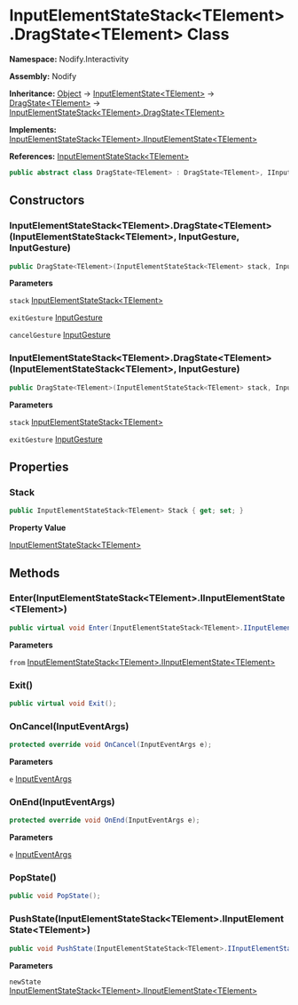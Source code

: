 # InputElementStateStack\<TElement\>.DragState\<TElement\> Class  
  
**Namespace:** Nodify.Interactivity  
  
**Assembly:** Nodify  
  
**Inheritance:** [Object](https://docs.microsoft.com/en-us/dotnet/api/System.Object) → [InputElementState\<TElement\>](Nodify_Interactivity_InputElementState_TElement_) → [DragState\<TElement\>](Nodify_Interactivity_DragState_TElement_) → [InputElementStateStack\<TElement\>.DragState\<TElement\>](Nodify_Interactivity_InputElementStateStack_TElement__DragState_TElement_)  
  
**Implements:** [InputElementStateStack\<TElement\>.IInputElementState\<TElement\>](Nodify_Interactivity_InputElementStateStack_TElement__IInputElementState_TElement_)  
  
**References:** [InputElementStateStack\<TElement\>](Nodify_Interactivity_InputElementStateStack_TElement_)  
  
```csharp  
public abstract class DragState<TElement> : DragState<TElement>, IInputElementState<TElement>  
```  
  
## Constructors  
  
### InputElementStateStack\<TElement\>.DragState\<TElement\>(InputElementStateStack\<TElement\>, InputGesture, InputGesture)  
  
```csharp  
public DragState<TElement>(InputElementStateStack<TElement> stack, InputGesture exitGesture, InputGesture cancelGesture);  
```  
  
**Parameters**  
  
`stack` [InputElementStateStack\<TElement\>](Nodify_Interactivity_InputElementStateStack_TElement_)  
  
`exitGesture` [InputGesture](https://docs.microsoft.com/en-us/dotnet/api/System.Windows.Input.InputGesture)  
  
`cancelGesture` [InputGesture](https://docs.microsoft.com/en-us/dotnet/api/System.Windows.Input.InputGesture)  
  
### InputElementStateStack\<TElement\>.DragState\<TElement\>(InputElementStateStack\<TElement\>, InputGesture)  
  
```csharp  
public DragState<TElement>(InputElementStateStack<TElement> stack, InputGesture exitGesture);  
```  
  
**Parameters**  
  
`stack` [InputElementStateStack\<TElement\>](Nodify_Interactivity_InputElementStateStack_TElement_)  
  
`exitGesture` [InputGesture](https://docs.microsoft.com/en-us/dotnet/api/System.Windows.Input.InputGesture)  
  
## Properties  
  
### Stack  
  
```csharp  
public InputElementStateStack<TElement> Stack { get; set; }  
```  
  
**Property Value**  
  
[InputElementStateStack\<TElement\>](Nodify_Interactivity_InputElementStateStack_TElement_)  
  
## Methods  
  
### Enter(InputElementStateStack\<TElement\>.IInputElementState\<TElement\>)  
  
```csharp  
public virtual void Enter(InputElementStateStack<TElement>.IInputElementState<TElement> from);  
```  
  
**Parameters**  
  
`from` [InputElementStateStack\<TElement\>.IInputElementState\<TElement\>](Nodify_Interactivity_InputElementStateStack_TElement__IInputElementState_TElement_)  
  
### Exit()  
  
```csharp  
public virtual void Exit();  
```  
  
### OnCancel(InputEventArgs)  
  
```csharp  
protected override void OnCancel(InputEventArgs e);  
```  
  
**Parameters**  
  
`e` [InputEventArgs](https://docs.microsoft.com/en-us/dotnet/api/System.Windows.Input.InputEventArgs)  
  
### OnEnd(InputEventArgs)  
  
```csharp  
protected override void OnEnd(InputEventArgs e);  
```  
  
**Parameters**  
  
`e` [InputEventArgs](https://docs.microsoft.com/en-us/dotnet/api/System.Windows.Input.InputEventArgs)  
  
### PopState()  
  
```csharp  
public void PopState();  
```  
  
### PushState(InputElementStateStack\<TElement\>.IInputElementState\<TElement\>)  
  
```csharp  
public void PushState(InputElementStateStack<TElement>.IInputElementState<TElement> newState);  
```  
  
**Parameters**  
  
`newState` [InputElementStateStack\<TElement\>.IInputElementState\<TElement\>](Nodify_Interactivity_InputElementStateStack_TElement__IInputElementState_TElement_)  
  
